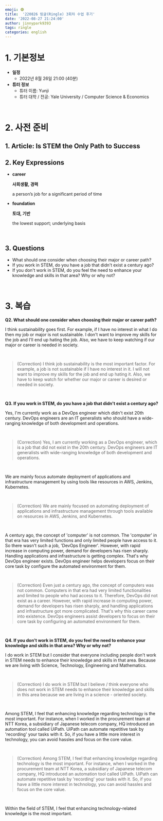 ```yaml
---
emoji: 🟣
title:  '220826 링글(Ringle) 3회차 수업 후기'
date: '2022-08-27 21:24:00'
author: jinnypark9393
tags: ringle
categories: english
---
```


# 1. 기본정보

- **일정**
    - 2022년 8월 26일 21:00 (40분)
- **튜터 정보**
    - 튜터 이름: Yunji
    - 튜터 대학 / 전공: Yale University / Computer Science & Economics

<br/>

# 2. 사전 준비

## 1. Article:  ****Is STEM the Only Path to Success****

## 2. Key Expressions

- **career**
    
    **사회생활, 경력**
    
    a person’s job for a significant period of time
    
- **foundation**
    
    **토대, 기반**
    
    the lowest support; underlying basis
    
<br/>

## 3. Questions

- What should one consider when choosing their major or career path?
- If you work in STEM, do you have a job that didn't exist a century ago?
- If you don't work in STEM, do you feel the need to enhance your knowledge and skills in that area? Why or why not?

<br/>

# 3. 복습

**Q2. What should one consider when choosing their major or career path?**

I think sustainability goes first. For example, if I have no interest in what I do then my job or major is not sustainable. I don't want to improve my skills for the job and I'll end up hating the job. Also, we have to keep watching if our major or career is needed in society.

<br/>

> (Correction) I think job sustainability is the most important factor. For example, a job is not sustainable if I have no interest in it. I will not want to improve my skills for the job and end up hating it. Also, we have to keep watch for whether our major or career is desired or needed in society.
> 

<br/>

**Q3. If you work in STEM, do you have a job that didn't exist a century ago?**

Yes, I'm currently work as a DevOps engineer which didn't exist 20th century. DevOps engineers are an IT generalists who should have a wide-ranging knowledge of both development and operations.

<br/>

> (Correction) Yes, I am currently working as a DevOps engineer, which is a job that did not exist in the 20th century. DevOps engineers are IT generalists with wide-ranging knowledge of both development and operations.
> 

<br/>

We are mainly focus automate deployment of applications and infrastructure management by using tools like resources in AWS, Jenkins, Kubernetes.

<br/>

> (Correction) We are mainly focused on automating deployment of applications and infrastructure management through tools available on resources in AWS, Jenkins, and Kubernetes.
> 

<br/>

A century ago, the concept of 'computer' is not common. The 'computer' in that era has very limited functions and only limited people have access to it. So there wasn't such a job, 'DevOps Engineer'. However, with rapid increase in computing power, demand for developers has risen sharply. Handling applications and infrastructure is getting complex. That's why DevOps engineer exists. DevOps engineer helps developers focus on their core task by configure the automated environment for them.

<br/>

> (Correction) Even just a century ago, the concept of computers was not common. Computers in that era had very limited functionalities and limited to people who had access to it. Therefore, DevOps did not exist as a career. However, with rapid increase in computing power, demand for developers has risen sharply, and handling applications and infrastructure got more complicated. That's why this career came into existence. DevOps engineers assist developers to focus on their core task by configuring an automated environment for them.
> 

<br/>

**Q4. If you don't work in STEM, do you feel the need to enhance your knowledge and skills in that area? Why or why not?**

I do work in STEM but I consider that everyone including people don't work in STEM needs to enhance their knowledge and skills in that area. Because we are living with Science, Technology, Engineering and Mathematics.

<br/>

> (Correction) I do work in STEM but I believe / think everyone who does not work in STEM needs to enhance their knowledge and skills in this area because we are living in a science - oriented society.
> 

<br/>

Among STEM, I feel that enhancing knowledge regarding technology is the most important. For instance, when I worked in the procurement team at NTT Korea, a subsidiary of Japanese telecom company, HQ introduced an automation tool called UiPath. UiPath can automate repetitive task by 'recording' your tasks with it. So, if you have a little more interest in technology, you can avoid hassles and focus on the core value.

<br/>

> (Correction) Among STEM, I feel that enhancing knowledge regarding technology is the most important. For instance, when I worked in the procurement team at NTT Korea, a subsidiary of Japanese telecom company, HQ introduced an automation tool called UiPath. UiPath can automate repetitive task by 'recording' your tasks with it. So, if you have a little more interest in technology, you can avoid hassles and focus on the core value.
> 

<br/>

Within the field of STEM, I feel that enhancing technology-related knowledge is the most important.

<br/>